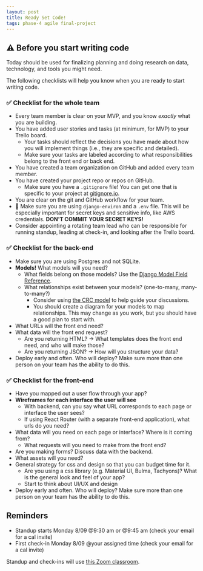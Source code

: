```yaml
---
layout: post
title: Ready Set Code!
tags: phase-4 agile final-project
---
```


## ⚠️ Before you start writing code

Today should be used for finalizing planning and doing research on data, technology, and tools you might need.

The following checklists will help you know when you are ready to start writing code.

### ✅ Checklist for the whole team

- Every team member is clear on your MVP, and you know _exactly_ what you are building.
- You have added user stories and tasks (at minimum, for MVP) to your Trello board.
  - Your tasks should reflect the decisions you have made about how you will implement things (i.e., they are specific and detailed).
  - Make sure your tasks are labeled according to what responsibilities belong to the front end or back end.
- You have created a team organization on GitHub and added every team member.
- You have created your project repo or repos on GitHub.
  - Make sure you have a `.gitignore` file! You can get one that is specific to your project at [gitignore.io](https://www.toptal.com/developers/gitignore).
- You are clear on the git and GitHub workflow for your team.
- 🚨 Make sure you are using `django-environ` and a `.env` file. This will be especially important for secret keys and sensitive info, like AWS credentials. **DON'T COMMIT YOUR SECRET KEYS!**
- Consider appointing a rotating team lead who can be responsible for running standup, leading at check-in, and looking after the Trello board.

### ✅ Checklist for the back-end

- Make sure you are using Postgres and not SQLite.
- **Models!** What models will you need?
  - What fields belong on those models? Use the [Django Model Field Reference](https://docs.djangoproject.com/en/3.1/ref/models/fields/).
  - What relationships exist between your models? (one-to-many, many-to-many?)
    - Consider using [the CRC model](http://agilemodeling.com/artifacts/crcModel.htm) to help guide your discussions.
    - You should create a diagram for your models to map relationships. This may change as you work, but you should have a good plan to start with.
- What URLs will the front end need?
- What data will the front end request?
  - Are you returning HTML? -> What templates does the front end need, and who will make those?
  - Are you returning JSON? -> How will you structure your data?
- Deploy early and often. Who will deploy? Make sure more than one person on your team has the ability to do this.

### ✅ Checklist for the front-end

- Have you mapped out a user flow through your app?
- **Wireframes for each interface the user will see**
  - With backend, can you say what URL corresponds to each page or interface the user sees?
  - If using React Router (with a separate front-end application), what urls do you need?
- What data will you need on each page or interface? Where is it coming from?
  - What requests will you need to make from the front end?
- Are you making forms? Discuss data with the backend.
- What assets will you need?
- General strategy for css and design so that you can budget time for it.
  - Are you using a css library (e.g. Material UI, Bulma, Tachyons)? What is the general look and feel of your app?
  - Start to think about UI/UX and design
- Deploy early and often. Who will deploy? Make sure more than one person on your team has the ability to do this.

## Reminders

- Standup starts Monday 8/09 @9:30 am or @9:45 am (check your email for a cal invite)
- First check-in Monday 8/09 @your assigned time (check your email for a cal invite)

Standup and check-ins will use [this Zoom classroom](https://us02web.zoom.us/j/85432264511?pwd=NWJ4K3hWU0pkMWlKMHhZQUpwRTJNUT09).
